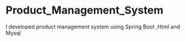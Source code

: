 # Product_Management_System
I developed product management system using Spring Boot ,Html and Mysql
